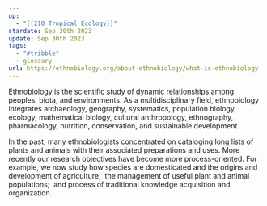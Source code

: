 ```yaml
---
up:
  - "[[210 Tropical Ecology]]"
stardate: Sep 30th 2023
update: Sep 30th 2023
tags:
  - "#tribble"
  - glossary
url: https://ethnobiology.org/about-ethnobiology/what-is-ethnobiology
---
```

Ethnobiology is the scientific study of dynamic relationships among peoples, biota, and environments. As a multidisciplinary field, ethnobiology integrates archaeology, geography, systematics, population biology, ecology, mathematical biology, cultural anthropology, ethnography, pharmacology, nutrition, conservation, and sustainable development.

In the past, many ethnobiologists concentrated on cataloging long lists of plants and animals with their associated preparations and uses. More recently our research objectives have become more process-oriented. For example, we now study how species are domesticated and the origins and development of agriculture;  the management of useful plant and animal populations;  and process of traditional knowledge acquisition and organization.